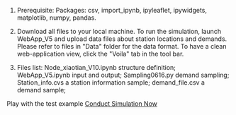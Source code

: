 1. Prerequisite:
Packages: csv, import_ipynb, ipyleaflet, ipywidgets, matplotlib, numpy, pandas. 

2. Download all files to your local machine.
To run the simulation, launch WebApp_V5 and upload data files about station locations and demands. Please refer to files in "Data" folder for the data format.
To have a clean web-application view, click the "Voila" tab in the tool bar.

3. Files list:
Node_xiaotian_V10.ipynb    structure definition;
WebApp_V5.ipynb		       input and output;
Sampling0616.py		       demand sampling;
Station_info.cvs           a station information sample;
demand_file.csv            a demand sample;

Play with the test example
[Conduct Simulation Now](http://localhost:8888/voila/render/Box/Xiaotian's%20Research/EV%20Simulation/WebApp_V5.ipynb)
